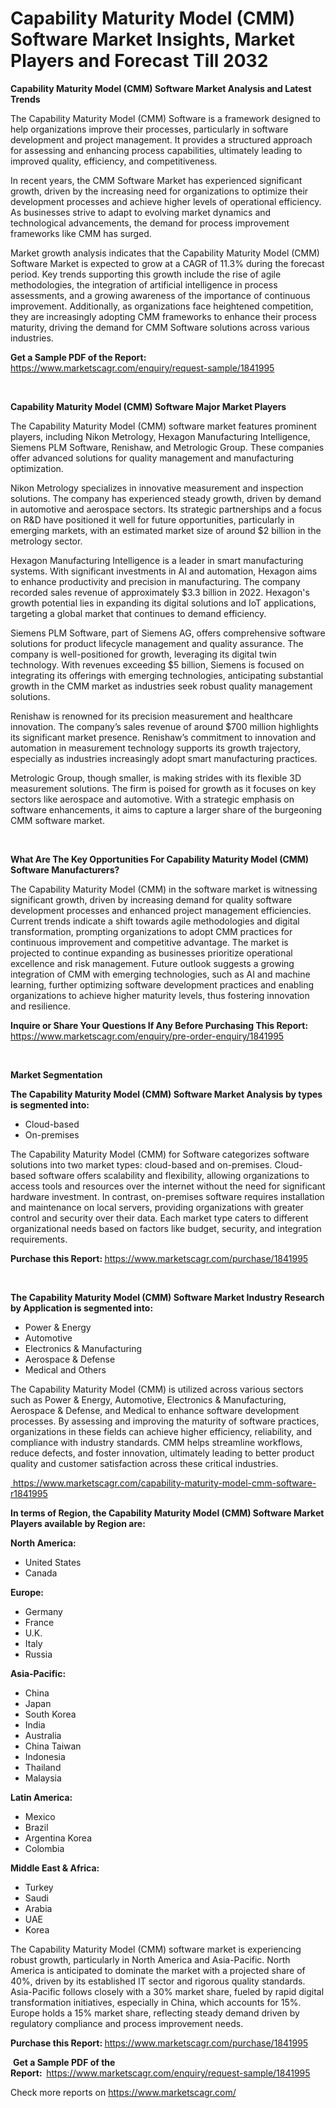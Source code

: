 <p><h1>Capability Maturity Model (CMM) Software Market Insights, Market Players and Forecast Till 2032</h1></p><p><strong>Capability Maturity Model (CMM) Software Market Analysis and Latest Trends</strong></p>
<p><p>The Capability Maturity Model (CMM) Software is a framework designed to help organizations improve their processes, particularly in software development and project management. It provides a structured approach for assessing and enhancing process capabilities, ultimately leading to improved quality, efficiency, and competitiveness. </p><p>In recent years, the CMM Software Market has experienced significant growth, driven by the increasing need for organizations to optimize their development processes and achieve higher levels of operational efficiency. As businesses strive to adapt to evolving market dynamics and technological advancements, the demand for process improvement frameworks like CMM has surged. </p><p>Market growth analysis indicates that the Capability Maturity Model (CMM) Software Market is expected to grow at a CAGR of 11.3% during the forecast period. Key trends supporting this growth include the rise of agile methodologies, the integration of artificial intelligence in process assessments, and a growing awareness of the importance of continuous improvement. Additionally, as organizations face heightened competition, they are increasingly adopting CMM frameworks to enhance their process maturity, driving the demand for CMM Software solutions across various industries.</p></p>
<p><strong>Get a Sample PDF of the Report:&nbsp;</strong> <a href="https://www.marketscagr.com/enquiry/request-sample/1841995?utm_campaign=3188&utm_medium=2&utm_source=Github&utm_content=ia&utm_term=26032025&utm_id=capability-maturity-model-cmm-software">https://www.marketscagr.com/enquiry/request-sample/1841995</a></p>
<p>&nbsp;</p>
<p><strong>Capability Maturity Model (CMM) Software Major Market Players</strong></p>
<p><p>The Capability Maturity Model (CMM) software market features prominent players, including Nikon Metrology, Hexagon Manufacturing Intelligence, Siemens PLM Software, Renishaw, and Metrologic Group. These companies offer advanced solutions for quality management and manufacturing optimization.</p><p>Nikon Metrology specializes in innovative measurement and inspection solutions. The company has experienced steady growth, driven by demand in automotive and aerospace sectors. Its strategic partnerships and a focus on R&D have positioned it well for future opportunities, particularly in emerging markets, with an estimated market size of around $2 billion in the metrology sector.</p><p>Hexagon Manufacturing Intelligence is a leader in smart manufacturing systems. With significant investments in AI and automation, Hexagon aims to enhance productivity and precision in manufacturing. The company recorded sales revenue of approximately $3.3 billion in 2022. Hexagon's growth potential lies in expanding its digital solutions and IoT applications, targeting a global market that continues to demand efficiency.</p><p>Siemens PLM Software, part of Siemens AG, offers comprehensive software solutions for product lifecycle management and quality assurance. The company is well-positioned for growth, leveraging its digital twin technology. With revenues exceeding $5 billion, Siemens is focused on integrating its offerings with emerging technologies, anticipating substantial growth in the CMM market as industries seek robust quality management solutions.</p><p>Renishaw is renowned for its precision measurement and healthcare innovation. The company’s sales revenue of around $700 million highlights its significant market presence. Renishaw’s commitment to innovation and automation in measurement technology supports its growth trajectory, especially as industries increasingly adopt smart manufacturing practices.</p><p>Metrologic Group, though smaller, is making strides with its flexible 3D measurement solutions. The firm is poised for growth as it focuses on key sectors like aerospace and automotive. With a strategic emphasis on software enhancements, it aims to capture a larger share of the burgeoning CMM software market.</p></p>
<p>&nbsp;</p>
<p><strong>What Are The Key Opportunities For Capability Maturity Model (CMM) Software Manufacturers?</strong></p>
<p><p>The Capability Maturity Model (CMM) in the software market is witnessing significant growth, driven by increasing demand for quality software development processes and enhanced project management efficiencies. Current trends indicate a shift towards agile methodologies and digital transformation, prompting organizations to adopt CMM practices for continuous improvement and competitive advantage. The market is projected to continue expanding as businesses prioritize operational excellence and risk management. Future outlook suggests a growing integration of CMM with emerging technologies, such as AI and machine learning, further optimizing software development practices and enabling organizations to achieve higher maturity levels, thus fostering innovation and resilience.</p></p>
<p><strong>Inquire or Share Your Questions If Any Before Purchasing This Report:</strong> <a href="https://www.marketscagr.com/enquiry/pre-order-enquiry/1841995?utm_campaign=3188&utm_medium=2&utm_source=Github&utm_content=ia&utm_term=26032025&utm_id=capability-maturity-model-cmm-software">https://www.marketscagr.com/enquiry/pre-order-enquiry/1841995</a></p>
<p>&nbsp;</p>
<p><strong>Market Segmentation</strong></p>
<p><strong>The Capability Maturity Model (CMM) Software Market Analysis by types is segmented into:</strong></p>
<p><ul><li>Cloud-based</li><li>On-premises</li></ul></p>
<p><p>The Capability Maturity Model (CMM) for Software categorizes software solutions into two market types: cloud-based and on-premises. Cloud-based software offers scalability and flexibility, allowing organizations to access tools and resources over the internet without the need for significant hardware investment. In contrast, on-premises software requires installation and maintenance on local servers, providing organizations with greater control and security over their data. Each market type caters to different organizational needs based on factors like budget, security, and integration requirements.</p></p>
<p><strong>Purchase this Report:&nbsp;</strong><a href="https://www.marketscagr.com/purchase/1841995?utm_campaign=3188&utm_medium=2&utm_source=Github&utm_content=ia&utm_term=26032025&utm_id=capability-maturity-model-cmm-software">https://www.marketscagr.com/purchase/1841995</a></p>
<p>&nbsp;</p>
<p><strong>The Capability Maturity Model (CMM) Software Market Industry Research by Application is segmented into:</strong></p>
<p><ul><li>Power & Energy</li><li>Automotive</li><li>Electronics & Manufacturing</li><li>Aerospace & Defense</li><li>Medical and Others</li></ul></p>
<p><p>The Capability Maturity Model (CMM) is utilized across various sectors such as Power & Energy, Automotive, Electronics & Manufacturing, Aerospace & Defense, and Medical to enhance software development processes. By assessing and improving the maturity of software practices, organizations in these fields can achieve higher efficiency, reliability, and compliance with industry standards. CMM helps streamline workflows, reduce defects, and foster innovation, ultimately leading to better product quality and customer satisfaction across these critical industries.</p></p>
<p><a href="https://www.marketscagr.com/capability-maturity-model-cmm-software-r1841995?utm_campaign=3188&utm_medium=2&utm_source=Github&utm_content=ia&utm_term=26032025&utm_id=capability-maturity-model-cmm-software">&nbsp;https://www.marketscagr.com/capability-maturity-model-cmm-software-r1841995</a></p>
<p><strong>In terms of Region, the Capability Maturity Model (CMM) Software Market Players available by Region are:</strong></p>
<p>
    <p> <strong> North America: </strong>
        <ul>
            <li>United States</li>
            <li>Canada</li>
        </ul>
        </p> 
    <p> <strong> Europe: </strong>
        <ul>
            <li>Germany</li>
            <li>France</li>
            <li>U.K.</li>
            <li>Italy</li>
            <li>Russia</li>
        </ul>
        </p> 
    <p> <strong> Asia-Pacific: </strong>
        <ul>
            <li>China</li>
            <li>Japan</li>
            <li>South Korea</li>
            <li>India</li>
            <li>Australia</li>
            <li>China Taiwan</li>
            <li>Indonesia</li>
            <li>Thailand</li>
            <li>Malaysia</li>
        </ul>
        </p> 
    <p> <strong> Latin America: </strong>
        <ul>
            <li>Mexico</li>
            <li>Brazil</li>
            <li>Argentina Korea</li>
            <li>Colombia</li>
        </ul>
        </p> 
    <p> <strong> Middle East & Africa: </strong>
        <ul>
            <li>Turkey</li>
            <li>Saudi</li>
            <li>Arabia</li>
            <li>UAE</li>
            <li>Korea</li>
        </ul>
    </p>
    </p>
<p><p>The Capability Maturity Model (CMM) software market is experiencing robust growth, particularly in North America and Asia-Pacific. North America is anticipated to dominate the market with a projected share of 40%, driven by its established IT sector and rigorous quality standards. Asia-Pacific follows closely with a 30% market share, fueled by rapid digital transformation initiatives, especially in China, which accounts for 15%. Europe holds a 15% market share, reflecting steady demand driven by regulatory compliance and process improvement needs.</p></p>
<p><strong>Purchase this Report: </strong><a href="https://www.marketscagr.com/purchase/1841995?utm_campaign=3188&utm_medium=2&utm_source=Github&utm_content=ia&utm_term=26032025&utm_id=capability-maturity-model-cmm-software">https://www.marketscagr.com/purchase/1841995</a></p>
<p>&nbsp;<strong>Get a Sample PDF of the Report:&nbsp;&nbsp;</strong><a href="https://www.marketscagr.com/enquiry/request-sample/1841995?utm_campaign=3188&utm_medium=2&utm_source=Github&utm_content=ia&utm_term=26032025&utm_id=capability-maturity-model-cmm-software">https://www.marketscagr.com/enquiry/request-sample/1841995</a></p>
<p><strong></strong></p>
<p>Check more reports on <a href="https://www.marketscagr.com/?utm_campaign=3188&utm_medium=2&utm_source=Github&utm_content=ia&utm_term=26032025&utm_id=capability-maturity-model-cmm-software">https://www.marketscagr.com/</a></p>